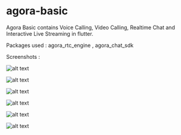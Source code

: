 # agora-basic

Agora Basic contains  Voice Calling, Video Calling, Realtime Chat and Interactive Live Streaming in flutter.

Packages used :
agora_rtc_engine , agora_chat_sdk

Screenshots :

![alt text](https://user-images.githubusercontent.com/53267243/208396448-8f557f5a-a4f6-4d4c-9e1a-6452f73bed0e.png=250x250)

![alt text](https://user-images.githubusercontent.com/53267243/208396629-102cb370-fd81-4896-909b-9fe0310c646b.png)

![alt text](https://user-images.githubusercontent.com/53267243/208396693-a588535d-9d85-42ab-8f47-686dccb0d288.png)

![alt text](https://user-images.githubusercontent.com/53267243/208396780-e494b517-845a-4351-bffb-e927464ad8d5.png)

![alt text](https://user-images.githubusercontent.com/53267243/208396866-1ad10bc5-659f-4042-adca-16097a340bfb.png)

![alt text](https://user-images.githubusercontent.com/53267243/208397012-45f01891-59db-4345-9634-8d825d65a511.png)
